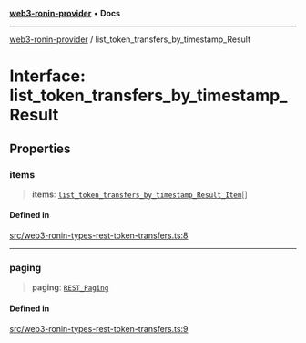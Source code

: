 [**web3-ronin-provider**](../README.md) • **Docs**

***

[web3-ronin-provider](../globals.md) / list\_token\_transfers\_by\_timestamp\_Result

# Interface: list\_token\_transfers\_by\_timestamp\_Result

## Properties

### items

> **items**: [`list_token_transfers_by_timestamp_Result_Item`](list_token_transfers_by_timestamp_Result_Item.md)[]

#### Defined in

[src/web3-ronin-types-rest-token-transfers.ts:8](https://github.com/chuacw/web3-ronin-provider/blob/5334d3e4a39d6911ce4028a880b09b3429564837/src/web3-ronin-types-rest-token-transfers.ts#L8)

***

### paging

> **paging**: [`REST_Paging`](REST_Paging.md)

#### Defined in

[src/web3-ronin-types-rest-token-transfers.ts:9](https://github.com/chuacw/web3-ronin-provider/blob/5334d3e4a39d6911ce4028a880b09b3429564837/src/web3-ronin-types-rest-token-transfers.ts#L9)
